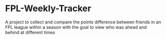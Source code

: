 # FPL-Weekly-Tracker
A project to collect and compare the points difference between friends in an FPL league within a season with the goal to view who was ahead and behind at different times
